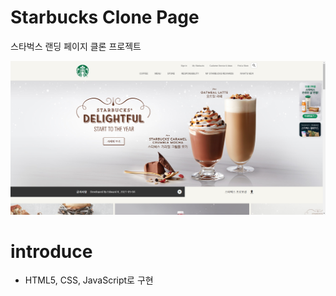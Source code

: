 # Starbucks Clone Page
스타벅스 랜딩 페이지 클론 프로젝트

<img src="starbucks_landing_page_clone_by_edward.png"></img>

# introduce
- HTML5, CSS, JavaScript로 구현